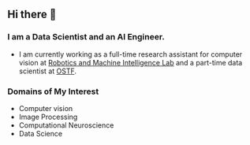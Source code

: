## Hi there 👋

### I am a Data Scientist and an AI Engineer.

- I am currently working as a full-time research assistant for computer vision at [Robotics and Machine Intelligence Lab](https://romi.seecs.nust.edu.pk/) and a part-time data scientist at [OSTF](https://ostfoundation.org/). 

### Domains of My Interest
- Computer vision
- Image Processing
- Computational Neuroscience
- Data Science
